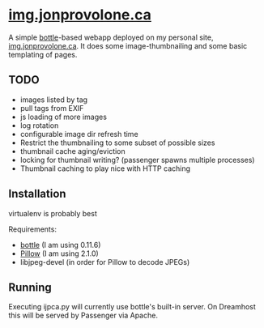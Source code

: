 [i.jp.ca]: http://img.jonprovolone.ca
[bottle]: http://bottlepy.org/
[pillow]: http://python-imaging.github.io/

[img.jonprovolone.ca][i.jp.ca]
==============================
A simple [bottle][bottle]-based webapp deployed on my personal
site, [img.jonprovolone.ca][i.jp.ca]. It does some image-thumbnailing and some
basic templating of pages.

TODO
----
- images listed by tag
- pull tags from EXIF
- js loading of more images
- log rotation
- configurable image dir refresh time
- Restrict the thumbnailing to some subset of possible sizes
- thumbnail cache aging/eviction
- locking for thumbnail writing? (passenger spawns multiple processes)
- Thumbnail caching to play nice with HTTP caching 

Installation
------------
virtualenv is probably best

Requirements:
- [bottle][bottle] (I am using 0.11.6)
- [Pillow][pillow] (I am using 2.1.0)
- libjpeg-devel (in order for Pillow to decode JPEGs)

Running
-------
Executing ijpca.py will currently use bottle's built-in server. On
Dreamhost this will be served by Passenger via Apache.
